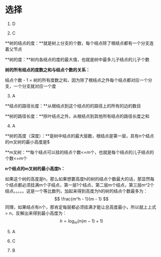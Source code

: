 # 选择

1. D

2. C

**树的结点的度：**就是树上分支的个数，每个结点除了根结点都有一个分支连着父节点

**树的度：**树内各结点的度的最大值，也就是树中最多儿子结点的儿子个数

**树的所有结点的度数之和与结点个数的关系：**

结点个数 - 1 = 树的所有度数之和，因为除了根结点之外每个结点都对应一个分支，一个分支就对应一个度

3. A

**结点的路径长度：**从根结点到这个结点的的路径上的所有的边的数目

**树的路径长度：**除叶结点之外，从根结点到其他所有结点的路径长度之和

4. A

**树的高度（深度）：**是树中结点的最大层数，根结点是第一层，具有n个结点的m叉树的最小高度是$

**m叉树：**每个结点可以挂的结点个数<=m个，也就是每个结点的儿子结点的个数<=m个

**n个结点的m叉树的最小高度h：**

如果这个树的高度是h，那么如果想要高度h的树的结点个数最大的话，那显然每个结点都必须挂满m个子结点，第一层1个结点，第二层m个结点，第三层m^2个结点。。。。。这是一个等比数列，加起来得到高度为h的树的结点个数最多为：
$$
\frac{m^h - 1}{m - 1}
$$
同理，如果结点有n个，那肯定每层都必须挂满才能让总高度最小，所以就上上式 = n，反解出来得到最小高度为：
$$
h = log_m(n(m - 1) + 1)
$$

5. A

6. C

7. B

